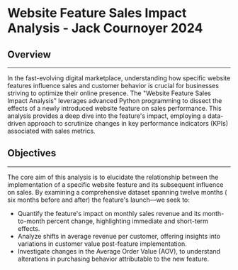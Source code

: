 # Website Feature Sales Impact Analysis - Jack Cournoyer 2024
## Overview
---
In the fast-evolving digital marketplace, understanding how specific website features influence sales and customer behavior is crucial for businesses striving to optimize their online presence. The "Website Feature Sales Impact Analysis" leverages advanced Python programming to dissect the effects of a newly introduced website feature on sales performance. This analysis provides a deep dive into the feature's impact, employing a data-driven approach to scrutinize changes in key performance indicators (KPIs) associated with sales metrics.

## Objectives
---
 The core aim of this analysis is to elucidate the relationship between the implementation of a specific website feature and its subsequent influence on sales. By examining a comprehensive dataset spanning twelve months ( six months before and after) the feature's launch—we seek to:
* Quantify the feature's impact on monthly sales revenue and its month-to-month percent change, highlighting immediate and short-term effects.
* Analyze shifts in average revenue per customer, offering insights into variations in customer value post-feature implementation.
* Investigate changes in the Average Order Value (AOV), to understand alterations in purchasing behavior attributable to the new feature.
